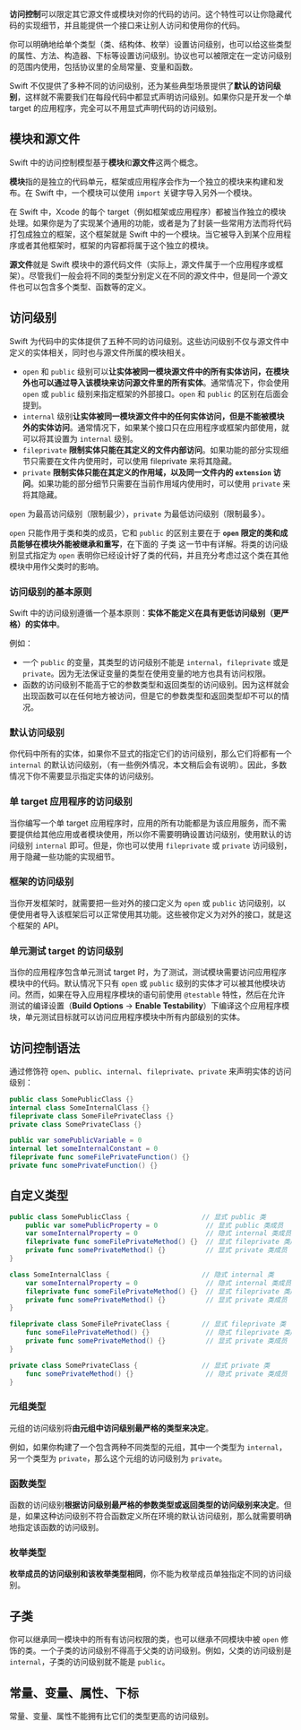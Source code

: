 **访问控制**可以限定其它源文件或模块对你的代码的访问。这个特性可以让你隐藏代码的实现细节，并且能提供一个接口来让别人访问和使用你的代码。

你可以明确地给单个类型（类、结构体、枚举）设置访问级别，也可以给这些类型的属性、方法、构造器、下标等设置访问级别。协议也可以被限定在一定访问级别的范围内使用，包括协议里的全局常量、变量和函数。

Swift 不仅提供了多种不同的访问级别，还为某些典型场景提供了**默认的访问级别**，这样就不需要我们在每段代码中都显式声明访问级别。如果你只是开发一个单 target 的应用程序，完全可以不用显式声明代码的访问级别。


## 模块和源文件

Swift 中的访问控制模型基于**模块**和**源文件**这两个概念。

**模块**指的是独立的代码单元，框架或应用程序会作为一个独立的模块来构建和发布。在 Swift 中，一个模块可以使用 `import` 关键字导入另外一个模块。

在 Swift 中，Xcode 的每个 target（例如框架或应用程序）都被当作独立的模块处理。如果你是为了实现某个通用的功能，或者是为了封装一些常用方法而将代码打包成独立的框架，这个框架就是 Swift 中的一个模块。当它被导入到某个应用程序或者其他框架时，框架的内容都将属于这个独立的模块。

**源文件**就是 Swift 模块中的源代码文件（实际上，源文件属于一个应用程序或框架）。尽管我们一般会将不同的类型分别定义在不同的源文件中，但是同一个源文件也可以包含多个类型、函数等的定义。

## 访问级别

Swift 为代码中的实体提供了五种不同的访问级别。这些访问级别不仅与源文件中定义的实体相关，同时也与源文件所属的模块相关。

* `open` 和 `public` 级别可以**让实体被同一模块源文件中的所有实体访问，在模块外也可以通过导入该模块来访问源文件里的所有实体**。通常情况下，你会使用 `open` 或 `public` 级别来指定框架的外部接口。`open` 和 `public` 的区别在后面会提到。
* `internal` 级别**让实体被同一模块源文件中的任何实体访问，但是不能被模块外的实体访问**。通常情况下，如果某个接口只在应用程序或框架内部使用，就可以将其设置为 `internal` 级别。
* `fileprivate` **限制实体只能在其定义的文件内部访问**。如果功能的部分实现细节只需要在文件内使用时，可以使用 fileprivate 来将其隐藏。
* `private` **限制实体只能在其定义的作用域，以及同一文件内的 `extension` 访问**。如果功能的部分细节只需要在当前作用域内使用时，可以使用 `private` 来将其隐藏。

`open` 为最高访问级别（限制最少），`private` 为最低访问级别（限制最多）。

`open` 只能作用于类和类的成员，它和 `public` 的区别主要在于 **`open` 限定的类和成员能够在模块外能被继承和重写**，在下面的 子类 这一节中有详解。将类的访问级别显式指定为 `open` 表明你已经设计好了类的代码，并且充分考虑过这个类在其他模块中用作父类时的影响。


### 访问级别的基本原则

Swift 中的访问级别遵循一个基本原则：**实体不能定义在具有更低访问级别（更严格）的实体中**。

例如：
* 一个 `public` 的变量，其类型的访问级别不能是 `internal`，`fileprivate` 或是 `private`。因为无法保证变量的类型在使用变量的地方也具有访问权限。
* 函数的访问级别不能高于它的参数类型和返回类型的访问级别。因为这样就会出现函数可以在任何地方被访问，但是它的参数类型和返回类型却不可以的情况。

### 默认访问级别

你代码中所有的实体，如果你不显式的指定它们的访问级别，那么它们将都有一个 `internal` 的默认访问级别，（有一些例外情况，本文稍后会有说明）。因此，多数情况下你不需要显示指定实体的访问级别。

### 单 target 应用程序的访问级别

当你编写一个单 target 应用程序时，应用的所有功能都是为该应用服务，而不需要提供给其他应用或者模块使用，所以你不需要明确设置访问级别，使用默认的访问级别 `internal` 即可。但是，你也可以使用 `fileprivate` 或 `private` 访问级别，用于隐藏一些功能的实现细节。

### 框架的访问级别

当你开发框架时，就需要把一些对外的接口定义为 `open` 或 `public` 访问级别，以便使用者导入该框架后可以正常使用其功能。这些被你定义为对外的接口，就是这个框架的 API。

### 单元测试 target 的访问级别

当你的应用程序包含单元测试 target 时，为了测试，测试模块需要访问应用程序模块中的代码。默认情况下只有 `open` 或 `public` 级别的实体才可以被其他模块访问。然而，如果在导入应用程序模块的语句前使用 `@testable` 特性，然后在允许测试的编译设置（**Build Options** -> **Enable Testability**）下编译这个应用程序模块，单元测试目标就可以访问应用程序模块中所有内部级别的实体。


## 访问控制语法

通过修饰符 `open`、`public`、`internal`、`fileprivate`、`private` 来声明实体的访问级别：

```swift
public class SomePublicClass {}
internal class SomeInternalClass {}
fileprivate class SomeFilePrivateClass {}
private class SomePrivateClass {}

public var somePublicVariable = 0
internal let someInternalConstant = 0
fileprivate func someFilePrivateFunction() {}
private func somePrivateFunction() {}
```


## 自定义类型

```swift
public class SomePublicClass {                  // 显式 public 类
    public var somePublicProperty = 0            // 显式 public 类成员
    var someInternalProperty = 0                 // 隐式 internal 类成员
    fileprivate func someFilePrivateMethod() {}  // 显式 fileprivate 类成员
    private func somePrivateMethod() {}          // 显式 private 类成员
}

class SomeInternalClass {                       // 隐式 internal 类
    var someInternalProperty = 0                 // 隐式 internal 类成员
    fileprivate func someFilePrivateMethod() {}  // 显式 fileprivate 类成员
    private func somePrivateMethod() {}          // 显式 private 类成员
}

fileprivate class SomeFilePrivateClass {        // 显式 fileprivate 类
    func someFilePrivateMethod() {}              // 隐式 fileprivate 类成员
    private func somePrivateMethod() {}          // 显式 private 类成员
}

private class SomePrivateClass {                // 显式 private 类
    func somePrivateMethod() {}                  // 隐式 private 类成员
}
```


### 元组类型

元组的访问级别将**由元组中访问级别最严格的类型来决定**。

例如，如果你构建了一个包含两种不同类型的元组，其中一个类型为 `internal`，另一个类型为 `private`，那么这个元组的访问级别为 `private`。


### 函数类型

函数的访问级别**根据访问级别最严格的参数类型或返回类型的访问级别来决定**。但是，如果这种访问级别不符合函数定义所在环境的默认访问级别，那么就需要明确地指定该函数的访问级别。


### 枚举类型

**枚举成员的访问级别和该枚举类型相同**，你不能为枚举成员单独指定不同的访问级别。


## 子类

你可以继承同一模块中的所有有访问权限的类，也可以继承不同模块中被 `open` 修饰的类。一个子类的访问级别不得高于父类的访问级别。例如，父类的访问级别是 `internal`，子类的访问级别就不能是 `public`。



## 常量、变量、属性、下标

常量、变量、属性不能拥有比它们的类型更高的访问级别。